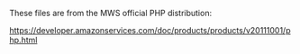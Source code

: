 These files are from the MWS official PHP distribution:

https://developer.amazonservices.com/doc/products/products/v20111001/php.html
